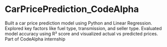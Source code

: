 # CarPricePrediction_CodeAlpha
Built a car price prediction model using Python and Linear Regression. Explored key factors like fuel type, transmission, and seller type. Evaluated model accuracy using R² score and visualized actual vs predicted prices. Part of CodeAlpha internship
